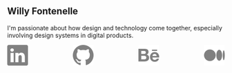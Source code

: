 ## Willy Fontenelle
I'm passionate about how design and technology come together, especially involving design systems in digital products.

<div style="display: flex; justify-content: space-between;">
  <div>
    <a href="https://www.linkedin.com/in/willyfontenelle" target="_blank">
    <img src="/linkedin.svg"></a>
  </div>
  <div>
    <a href="https://github.com/willyfontenelle" target="_blank">
    <img src="/github.svg"></a>
  </div>
  <div>
    <a href="https://www.behance.net/willyfontenelle" target="_blank">
    <img src="/behance.svg"></a>
  </div>
  <div>
    <a href="https://willyfontenelle.medium.com/" target="_blank">
    <img src="/medium.svg"></a>
  </div>
</div>